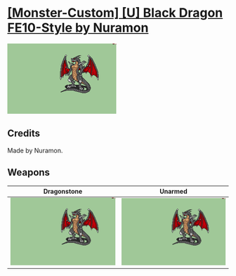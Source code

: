 # [\[Monster-Custom\] \[U\] Black Dragon FE10-Style by Nuramon](./)

<img src="./8.%20Dragonstone/Dragonstone_000.png" alt="[Monster-Custom] [U] Black Dragon FE10-Style by Nuramon standing" />

## Credits

Made by Nuramon.

## Weapons


|Dragonstone |Unarmed |
|  :---: | :---: |
| <img alt="Dragonstone animation" src="./8.%20Dragonstone/Dragonstone.gif" /> | <img alt="Unarmed animation" src="./8.%20Unarmed/Unarmed.gif" /> |
